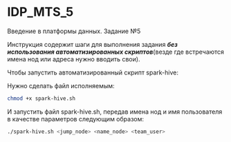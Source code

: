 # IDP_MTS_5
Введение в платформы данных. Задание №5

Инструкция содержит шаги для выполнения задания ***без использования автоматизированных скриптов***(везде где встречаются имена нод или адреса нужно вводить свои).

Чтобы запустить автоматизированный скрипт spark-hive:

Нужно сделать файл исполняемым:
```bash
chmod +x spark-hive.sh
```
И запустить файл spark-hive.sh, передав имена нод и имя пользователя в качестве параметров следующим образом:
```bash
./spark-hive.sh <jump_node> <name_node> <team_user>
```

